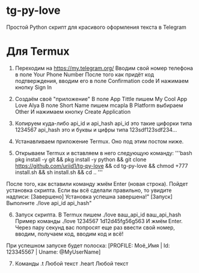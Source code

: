 # tg-py-love
Простой Python скрипт для красивого оформления текста в Telegram

# Для Termux
1) Переходим на https://my.telegram.org/
Вводим свой номер телефона в поле Your Phone Number
После того как придёт код подтверждения, вводим его в поле Confirmation code
И нажимаем кнопку Sign In

2) Создаём своё "приложение"
В поле App Tittle пишем My Cool App Love Alya
В поле Short Name пишем mcapla
В Platform выбираем Other
И нажимаем кнопку Create Application

3) Копируем куда-либо api_id и api_hash
api_id это такие цифорки типа 1234567
api_hash это и буквы и цифры типа 123sdf123sdf234...

4) Устанавливаем приложение Termux.
Оно под этим постом ниже.

5) Открываем Termux и вставляем в него следующую команду:
'''bash
pkg install -y git && pkg install -y python && git clone https://github.com/uriid1/tg-py-love && cd tg-py-love && chmod +777 install.sh && sh install.sh && cd ..
'''

После того, как вставили команду жмём Enter (новая строка).
Пойдет установка скрипта. 
Если вы всё сделали правильно, то увидите надписи:
[Завершено] Установка успешна завершена!"
[Запуск] Выполните ./love api_id api_hash"

6) Запуск скрипта.
В Termux пишем ./love ваш_api_id ваш_api_hash
Пример команды ./love 1234567 1d12d45fg56g563
И жмём Enter. Через пару секунд вас попросят еще раз ввести свой номер, вводим, получаем код, вводим код и всё!

При успешном запуске будет полоска:
[PROFILE: Моё_Имя | Id: 123345567 | Uname: @MyUserName]

7) Команды
.t Любой текст
.heart Любой текст
